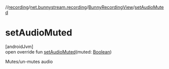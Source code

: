 //[recording](../../../index.md)/[net.bunnystream.recording](../index.md)/[BunnyRecordingView](index.md)/[setAudioMuted](set-audio-muted.md)

# setAudioMuted

[androidJvm]\
open override fun [setAudioMuted](set-audio-muted.md)(muted: [Boolean](https://kotlinlang.org/api/latest/jvm/stdlib/kotlin/-boolean/index.html))

Mutes/un-mutes audio
